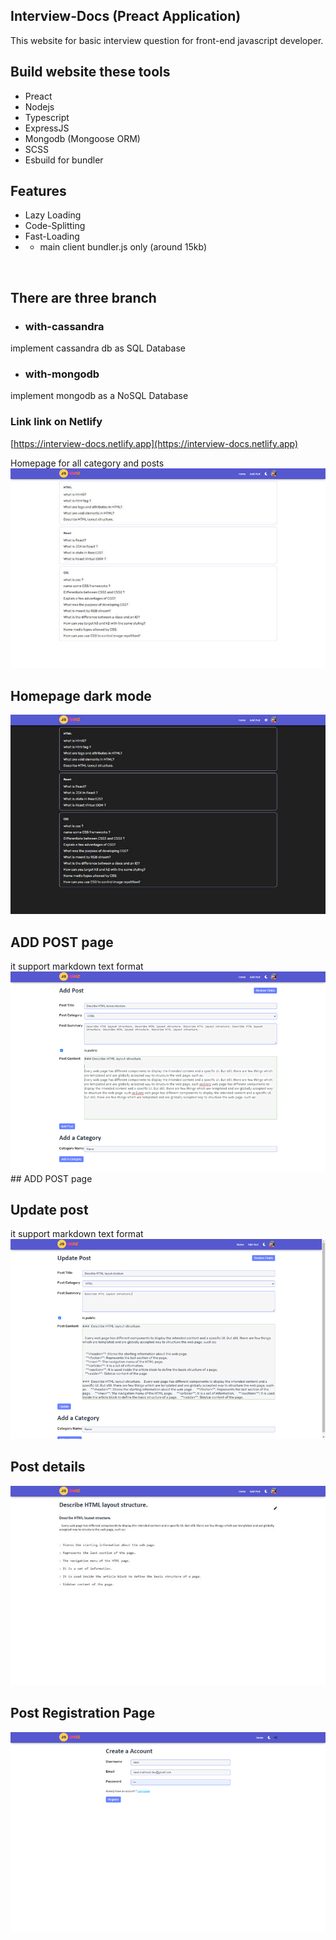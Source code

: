 ## Interview-Docs  (Preact Application)

This website for basic interview question for front-end javascript developer.

## Build website these tools
- Preact
- Nodejs
- Typescript
- ExpressJS
- Mongodb (Mongoose ORM)
- SCSS
- Esbuild for bundler

## Features
-  Lazy Loading
- Code-Splitting
- Fast-Loading
- * main client bundler.js only (around 15kb)

<br>

## There are three branch
- ###  with-cassandra
implement cassandra db as  SQL Database

- ###  with-mongodb
implement mongodb as a NoSQL Database


### Link link on Netlify
[https://interview-docs.netlify.app](https://interview-docs.netlify.app)


Homepage for all category and posts
![homepage](./thumbs/home-page.jpg)


## Homepage dark mode
![](./thumbs/home-page-dark.jpg)


## ADD POST page 
it support markdown text format
![](./thumbs/add-post.png)## ADD POST page

## Update post
it support markdown text format
![](./thumbs/update-post.png)


## Post details
![](./thumbs/post-details.jpg)


## Post Registration Page
![](./thumbs/register-page.png)




